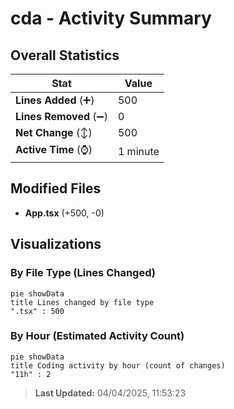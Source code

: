 # cda - Activity Summary 

## Overall Statistics

| Stat                   | Value                                                             |
| ---------------------- | ----------------------------------------------------------------- |
| **Lines Added** (➕)   | 500                                          |
| **Lines Removed** (➖) | 0                                        |
| **Net Change** (↕)    | 500                |
| **Active Time** (⌚)   | 1 minute |


## Modified Files
- **App.tsx** (+500, -0)

## Visualizations

### By File Type (Lines Changed)

```mermaid
pie showData
title Lines changed by file type
".tsx" : 500
```

### By Hour (Estimated Activity Count)

```mermaid
pie showData
title Coding activity by hour (count of changes)
"11h" : 2
```


> **Last Updated:** 04/04/2025, 11:53:23
